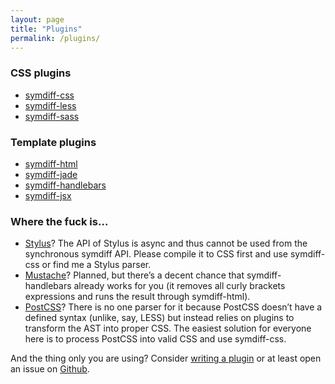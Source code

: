 ```yaml
---
layout: page
title: "Plugins"
permalink: /plugins/
---
```


### CSS plugins

* [symdiff-css](https://npmjs.org/package/symdiff-css)
* [symdiff-less](https://npmjs.org/package/symdiff-less)
* [symdiff-sass](https://npmjs.org/package/symdiff-sass)

### Template plugins

* [symdiff-html](https://npmjs.org/package/symdiff-html)
* [symdiff-jade](https://npmjs.org/package/symdiff-jade)
* [symdiff-handlebars](https://npmjs.org/package/symdiff-handlebars)
* [symdiff-jsx](https://npmjs.org/package/symdiff-jsx)

### Where the fuck is…

* [Stylus](https://learnboost.github.io/stylus/)? The API of Stylus is async and thus cannot be used from the synchronous symdiff API. Please compile it to CSS first and use symdiff-css or find me a Stylus parser.
* [Mustache](https://github.com/janl/mustache.js)? Planned, but there’s a decent chance that symdiff-handlebars already works for you (it removes all curly brackets expressions and runs the result through symdiff-html).
* [PostCSS](https://github.com/postcss/postcss)? There is no one parser for it because PostCSS doesn’t have a defined syntax (unlike, say, LESS) but instead relies on plugins to transform the AST into proper CSS. The easiest solution for everyone here is to process PostCSS into valid CSS and use symdiff-css.

And the thing only you are using? Consider [writing a plugin](/write-a-plugin/) or at least open an issue on [Github](https://github.com/symdiff/symdiff).